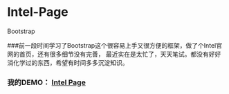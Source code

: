 # Intel-Page
Bootstrap

###前一段时间学习了Bootstrap这个很容易上手又很方便的框架，做了个Intel官网的首页，还有很多细节没有完善，
最近实在是太忙了，天天笔试。都没有好好消化学过的东西，希望有时间多多沉淀知识。

### 我的DEMO： [Intel Page](http://7xlup6.com1.z0.glb.clouddn.com/index.html)
